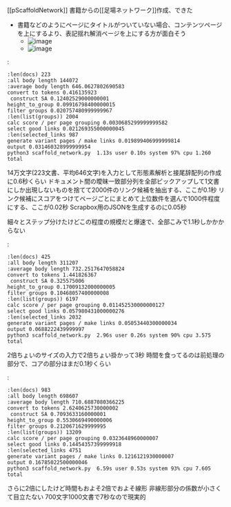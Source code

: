 
[[pScaffoldNetwork]]
書籍からの[[足場ネットワーク]]作成、できた
- 書籍などのようにページにタイトルがついていない場合、コンテンツページを上にするより、表記揺れ解消ページを上にする方が面白そう
    - ![image](https://gyazo.com/3433781e56ea22b09dc6c192aa7c685b/thumb/1000)
    - ![image](https://gyazo.com/716235f54a965d1ef2914dd1c5e98051/thumb/1000)

:

```
:len(docs) 223
:all body length 144072
:average body length 646.0627802690583
convert to tokens 0.416135923
 construct SA 0.12402529000000001
height_to_group 0.09916798400000015
filter groups 0.020757480999999967
:len(list(groups)) 2004
calc score / per page grouping 0.0030685299999999582
select good links 0.021269355000000045
:len(selected_links 987
generate variant pages / make links 0.019899406999999814
output 0.031460328999999954
python3 scaffold_network.py  1.13s user 0.10s system 97% cpu 1.260 total
```


14万文字(223文書、平均646文字)を入力として形態素解析と接尾辞配列の作成に0.6秒くらい
ドキュメント間の曖昧一致部分列を全部ピックアップして1文書にしか出現しないものを捨てて2000件のリンク候補を抽出する、ここが0.1秒
リンク候補にスコアをつけてページごとにまとめて上位数件を選んで1000件程度にする、ここが0.02秒
Scrapbox用のJSONを生成するのに0.05秒

細々とステップ分けたけどこの程度の規模だと爆速で、全部こみで1.1秒しかかからない

:

```
:len(docs) 425
:all body length 311207
:average body length 732.2517647058824
convert to tokens 1.441826367
 construct SA 0.325575006
height_to_group 0.17009132000000005
filter groups 0.10468057400000008
:len(list(groups)) 6197
calc score / per page grouping 0.011452530000000127
select good links 0.057980431000000276
:len(selected_links 2032
generate variant pages / make links 0.05053440300000034
output 0.0688222439999997
python3 scaffold_network.py  2.96s user 0.26s system 90% cpu 3.575 total
```


2倍ちょいのサイズの入力で2倍ちょい掛かって3秒
時間を食ってるのは前処理の部分で、コアの部分はまだ0.1秒くらい

:

```
:len(docs) 983
:all body length 698607
:average body length 710.6887080366225
convert to tokens 2.6240625730000002
 construct SA 0.7093633160000001
height_to_group 0.5530669490000006
filter groups 0.2120671629999995
:len(list(groups)) 13209
calc score / per page grouping 0.0323648960000007
select good links 0.14454357399999918
:len(selected_links 4751
generate variant pages / make links 0.1216121930000007
output 0.16785022500000046
python3 scaffold_network.py  6.59s user 0.53s system 93% cpu 7.605 total
```


さらに2倍にしたけど時間もおよそ2倍でおよそ線形
非線形部分の係数が小さくて目立たない
700文字1000文書で7秒なので現実的